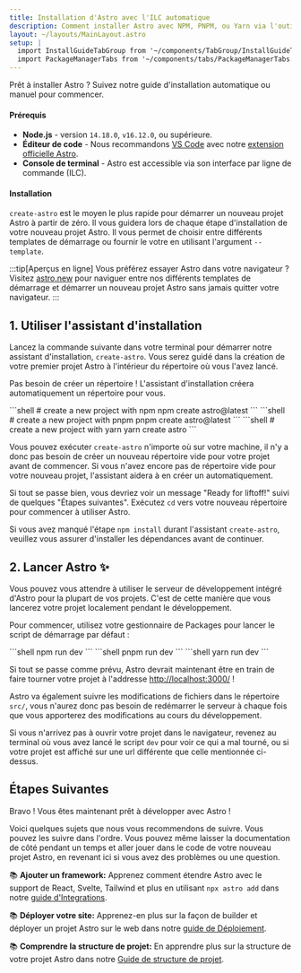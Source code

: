 ```yaml
---
title: Installation d'Astro avec l'ILC automatique
description: Comment installer Astro avec NPM, PNPM, ou Yarn via l'outil de création create-astro inclus dans l'ILC.
layout: ~/layouts/MainLayout.astro
setup: | 
  import InstallGuideTabGroup from '~/components/TabGroup/InstallGuideTabGroup.astro';
  import PackageManagerTabs from '~/components/tabs/PackageManagerTabs.astro'
---
```


Prêt à installer Astro ? Suivez notre guide d'installation automatique ou manuel pour commencer.

#### Prérequis

- **Node.js** - version `14.18.0`, `v16.12.0`, ou supérieure.
- **Éditeur de code** - Nous recommandons [VS Code](https://code.visualstudio.com/) avec notre [extension officielle Astro](https://marketplace.visualstudio.com/items?itemName=astro-build.astro-vscode).
- **Console de terminal** - Astro est accessible via son interface par ligne de commande (ILC).

<InstallGuideTabGroup />

#### Installation

`create-astro` est le moyen le plus rapide pour démarrer un nouveau projet Astro à partir de zéro. Il vous guidera lors de chaque étape d'installation de votre nouveau projet Astro. Il vous permet de choisir entre différents templates de démarrage ou fournir le votre  en utilisant l'argument `--template`.

:::tip[Aperçus en ligne]
Vous préférez essayer Astro dans votre navigateur ? Visitez [astro.new](https://astro.new/) pour naviguer entre nos différents templates de démarrage et démarrer un nouveau projet Astro sans jamais quitter votre navigateur.
:::

## 1. Utiliser l'assistant d'installation

Lancez la commande suivante dans votre terminal pour démarrer notre assistant d'installation, `create-astro`. Vous serez guidé dans la création de votre premier projet Astro à l'intérieur du répertoire où vous l'avez lancé.

Pas besoin de créer un répertoire ! L'assistant d'installation créera automatiquement un répertoire pour vous.

<PackageManagerTabs>
  <Fragment slot="npm">
  ```shell
  # create a new project with npm
  npm create astro@latest
  ```
  </Fragment>
  <Fragment slot="pnpm">
  ```shell
  # create a new project with pnpm
  pnpm create astro@latest
  ```
  </Fragment>
  <Fragment slot="yarn">
  ```shell
  # create a new project with yarn
  yarn create astro
  ```
  </Fragment>
</PackageManagerTabs>

Vous pouvez exécuter `create-astro` n'importe où sur votre machine, il n'y a donc pas besoin de créer un nouveau répertoire vide  pour votre projet avant de commencer. Si vous n'avez encore pas de répertoire vide pour votre nouveau projet, l'assistant aidera à en créer un automatiquement.

Si tout se passe bien, vous devriez voir un message "Ready for liftoff!" suivi de quelques "Étapes suivantes". Exécutez `cd` vers votre nouveau répertoire pour commencer à utiliser Astro.

Si vous avez manqué l'étape `npm install` durant l'assistant `create-astro`, veuillez vous assurer d'installer les dépendances avant de continuer.

## 2. Lancer Astro ✨

Vous pouvez vous attendre à utiliser le serveur de développement intégré d'Astro pour la plupart de vos projets. C'est de cette manière que vous lancerez votre projet localement pendant le développement.

Pour commencer, utilisez votre gestionnaire de Packages pour lancer le script de démarrage par défaut :

<PackageManagerTabs>
  <Fragment slot="npm">
  ```shell
  npm run dev
  ```
  </Fragment>
  <Fragment slot="pnpm">
  ```shell
  pnpm run dev
  ```
  </Fragment>
  <Fragment slot="yarn">
  ```shell
  yarn run dev
  ```
  </Fragment>
</PackageManagerTabs>

Si tout se passe comme prévu, Astro devrait maintenant être en train de faire tourner votre projet à l'addresse [http://localhost:3000/](http://localhost:3000/) !

Astro va également suivre les modifications de fichiers dans le répertoire `src/`, vous n'aurez donc pas besoin de redémarrer le serveur à chaque fois que vous apporterez des modifications au cours du développement.

Si vous n'arrivez pas à ouvrir votre projet dans le navigateur, revenez au terminal où vous avez lancé le script `dev` pour voir ce qui a mal tourné,  ou si votre projet est affiché sur une url différente que celle mentionnée ci-dessus.

## Étapes Suivantes

Bravo ! Vous êtes maintenant prêt à développer avec Astro !

Voici quelques sujets que nous vous recommendons de suivre. Vous pouvez les suivre dans l'ordre. Vous pouvez même laisser la documentation de côté pendant un temps et aller jouer dans le code de votre nouveau projet Astro, en revenant ici si vous avez des problèmes ou une question.

📚 **Ajouter un framework:** Apprenez comment étendre Astro avec le support de React, Svelte, Tailwind et plus en utilisant `npx astro add` dans notre [guide d'Integrations](/fr/guides/integrations-guide/).

📚 **Déployer votre site:** Apprenez-en plus sur la façon de builder et déployer un projet Astro sur le web dans notre [guide de Déploiement](/fr/guides/deploy/).

📚 **Comprendre la structure de projet:** En apprendre plus sur la structure de votre projet Astro dans notre [Guide de structure de projet](/fr/core-concepts/project-structure/).
